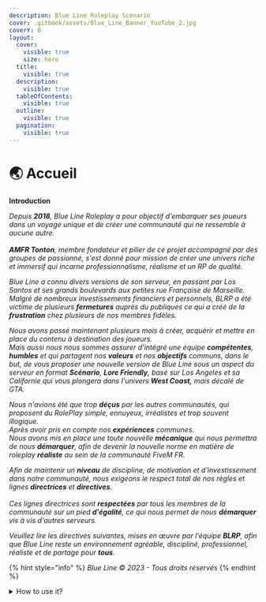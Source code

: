 ```yaml
---
description: Blue Line Roleplay Scenario
cover: .gitbook/assets/Blue_Line_Banner_YouTube_2.jpg
coverY: 0
layout:
  cover:
    visible: true
    size: hero
  title:
    visible: true
  description:
    visible: true
  tableOfContents:
    visible: true
  outline:
    visible: true
  pagination:
    visible: true
---
```


# 🌏 Accueil

**Introduction**

_Depuis **2018**, Blue Line Roleplay a pour objectif d'embarquer ses joueurs dans un voyage unique et de créer une communauté qui ne ressemble à aucune autre._ \
\
_**AMFR Tonton**, membre fondateur et pilier de ce projet accompagné par des groupes de passionné, s'est donné pour mission de créer une univers riche et immersif qui incarne professionnalisme, réalisme et un RP de qualité._

_Blue Line a connu divers versions de son serveur, en passant par Los Santos et ses grands boulevards aux petites rue Française de Marseille._ \
_Malgré de nombreux investissements financiers et personnels, BLRP a été victime de plusieurs **fermetures** auprès du publiques ce qui a créé de la **frustration** chez plusieurs de nos membres fidèles._

_Nous avons passé maintenant plusieurs mois à créer, acquérir et mettre en place du contenu à destination des joueurs._ \
_Mais aussi nous nous sommes assurer d'intégré une équipe **compétentes**, **humbles** et qui partagent nos **valeurs** et nos **objectifs** communs, dans le but, de vous proposer une nouvelle version de Blue Line sous un aspect du serveur en format **Scénario**, **Lore Friendly**, basé sur Los Angeles et sa Californie qui vous plongera dans l'univers **West Coast,** mais décalé de GTA._

_Nous n'avions été que trop **déçus** par les autres communautés, qui proposent du RolePlay simple, ennuyeux, irréalistes et trop souvent illogique._ \
_Après avoir pris en compte nos **expériences** communes._\
_Nous avons mis en place une toute nouvelle **mécanique** qui nous permettra de nous **démarquer**, afin de devenir la nouvelle norme en matière de roleplay **réaliste** au sein de la communauté FiveM FR._

_Afin de maintenir un **niveau** de discipline, de motivation et d'investissement dans notre communauté, nous exigeons le respect total de nos règles et lignes **directrices** et **directives**._ \
\
_Ces lignes directrices sont **respectées** par tous les membres de la communauté sur un pied **d'égalité**, ce qui nous permet de nous **démarquer** vis à vis d'autres serveurs._

_Veuillez lire les directives suivantes, mises en œuvre par l'équipe **BLRP**, afin que Blue Line reste un environnement agréable, discipliné, professionnel, réaliste et de partage pour **tous**._

{% hint style="info" %}
_Blue Line © 2023 - Tous droits réservés_
{% endhint %}

<details>

<summary>How to use it?</summary>

This space is designed to be read linearly, so start with our Vision, Mission & Focus and work down from there! We recommend reading everything through in one sitting and then revisiting and re-reading if you need to.

</details>
